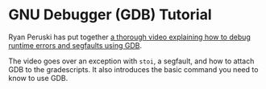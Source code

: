 # GNU Debugger (GDB) Tutorial

Ryan Peruski has put together [a thorough video explaining how to debug runtime errors and segfaults using GDB](https://youtu.be/pS_0VidZHZw?si=UlwUa4muEOv6DzIO).

The video goes over an exception with `stoi`, a segfault, and how to attach GDB to the gradescripts. It also introduces the basic command you need to know to use GDB.
